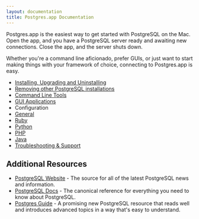 ```yaml
---
layout: documentation
title: Postgres.app Documentation
---
```


Postgres.app is the easiest way to get started with PostgreSQL on the Mac. Open the app, and you have a PostgreSQL server ready and awaiting new connections. Close the app, and the server shuts down.

Whether you're a command line aficionado, prefer GUIs, or just want to start making things with your framework of choice, connecting to Postgres.app is easy.

- [Installing, Upgrading and Uninstalling](install.html)
- [Removing other PostgreSQL installations](remove.html)
- [Command Line Tools](cli-tools.html)
- [GUI Applications](gui-tools.html)
- Configuration
 - [General](configuration-general.html)
 - [Ruby](configuration-ruby.html)
 - [Python](configuration-python.html)
 - [PHP](configuration-php.html)
 - [Java](configuration-java.html)
- [Troubleshooting & Support](troubleshooting.html)

## Additional Resources

- [PostgreSQL Website](http://www.postgresql.org/) - The source for all of the latest PostgreSQL news and information.
- [PostgreSQL Docs](http://www.postgresql.org/docs/current/static/index.html) - The canonical reference for everything you need to know about PostgreSQL.
- [Postgres Guide](http://postgresguide.com/) - A promising new PostgreSQL resource that reads well and introduces advanced topics in a way that's easy to understand.
